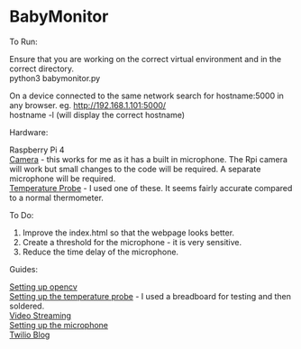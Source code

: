 # BabyMonitor

To Run:

Ensure that you are working on the correct virtual environment and in the correct directory.  
python3 babymonitor.py 

On a device connected to the same network search for hostname:5000 in any browser. eg. http://192.168.1.101:5000/  
hostname -l (will display the correct hostname)

Hardware:

Raspberry Pi 4  
[Camera](https://thepihut.com/collections/raspberry-pi-camera/products/wide-angle-1080p-uvc-compliant-usb-camera-module-with-metal-case) - this works for me as it has a built in microphone. The Rpi camera will work but small changes to the code will be required. A separate microphone will be required.  
[Temperature Probe](https://www.amazon.co.uk/gp/product/B07TKTFKMW/ref=ppx_yo_dt_b_asin_title_o03_s00?ie=UTF8&psc=1) - I used one of these. It seems fairly accurate compared to a normal thermometer.  

To Do:

1. Improve the index.html so that the webpage looks better.  
2. Create a threshold for the microphone - it is very sensitive.
3. Reduce the time delay of the microphone.

Guides:

[Setting up opencv](https://www.pyimagesearch.com/2019/09/16/install-opencv-4-on-raspberry-pi-4-and-raspbian-buster/)  
[Setting up the temperature probe](https://pimylifeup.com/raspberry-pi-temperature-sensor/) - I used a breadboard for testing and then soldered.  
[Video Streaming](https://towardsdatascience.com/video-streaming-in-web-browsers-with-opencv-flask-93a38846fe00)  
[Setting up the microphone](https://makersportal.com/blog/2018/8/23/recording-audio-on-the-raspberry-pi-with-python-and-a-usb-microphone)  
[Twilio Blog](https://www.twilio.com/blog/smart-baby-monitor-python-raspberry-pi-twilio-sms-peripheral-sensors)  
